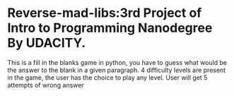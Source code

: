 # Reverse-mad-libs:3rd Project of Intro to Programming Nanodegree By UDACITY.
This is a fill in the blanks game in python, you have to guess what would be the answer to the blank in a given paragraph.
4 difficulty levels are present in the game, the user has the choice to play any level.
User will get 5 attempts of wrong answer
